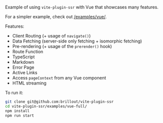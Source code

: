 Example of using `vite-plugin-ssr` with Vue that showcases many features.

For a simpler example, check out [/examples/vue/](/examples/vue/).

Features:
 - Client Routing (+ usage of `navigate()`)
 - Data Fetching (server-side only fetching + isomorphic fetching)
 - Pre-rendering (+ usage of the `prerender()` hook)
 - Route Function
 - TypeScript
 - Markdown
 - Error Page
 - Active Links
 - Access `pageContext` from any Vue component
 - HTML streaming

To run it:

```bash
git clone git@github.com:brillout/vite-plugin-ssr
cd vite-plugin-ssr/examples/vue-full/
npm install
npm run start
```
